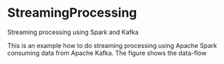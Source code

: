 # StreamingProcessing
Streaming processing using Spark and Kafka

This is an example how to do streaming processing using Apache Spark consuming data from Apache Kafka. The figure shows the data-flow 
